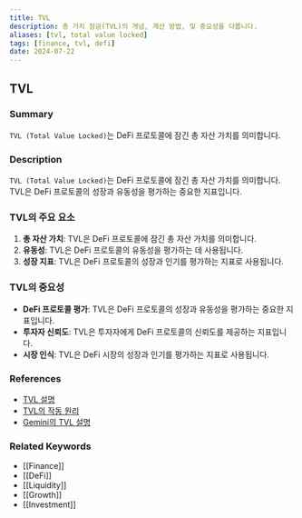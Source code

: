 ```yaml
---
title: TVL
description: 총 가치 잠금(TVL)의 개념, 계산 방법, 및 중요성을 다룹니다.
aliases: [tvl, total value locked]
tags: [finance, tvl, defi]
date: 2024-07-22
---
```


## TVL

### Summary

`TVL (Total Value Locked)`는 DeFi 프로토콜에 잠긴 총 자산 가치를 의미합니다.

### Description

`TVL (Total Value Locked)`는 DeFi 프로토콜에 잠긴 총 자산 가치를 의미합니다. TVL은 DeFi 프로토콜의 성장과 유동성을 평가하는 중요한 지표입니다.

### TVL의 주요 요소

1. **총 자산 가치**: TVL은 DeFi 프로토콜에 잠긴 총 자산 가치를 의미합니다.
2. **유동성**: TVL은 DeFi 프로토콜의 유동성을 평가하는 데 사용됩니다.
3. **성장 지표**: TVL은 DeFi 프로토콜의 성장과 인기를 평가하는 지표로 사용됩니다.

### TVL의 중요성

- **DeFi 프로토콜 평가**: TVL은 DeFi 프로토콜의 성장과 유동성을 평가하는 중요한 지표입니다.
- **투자자 신뢰도**: TVL은 투자자에게 DeFi 프로토콜의 신뢰도를 제공하는 지표입니다.
- **시장 인식**: TVL은 DeFi 시장의 성장과 인기를 평가하는 지표로 사용됩니다.

### References

- [TVL 설명](https://en.wikipedia.org/wiki/Total_value_locked)
- [TVL의 작동 원리](https://www.investopedia.com/terms/t/total_value_locked.asp)
- [Gemini의 TVL 설명](https://www.gemini.com/cryptopedia/search?query=tvl)

### Related Keywords

- [[Finance]]
- [[DeFi]]
- [[Liquidity]]
- [[Growth]]
- [[Investment]]
